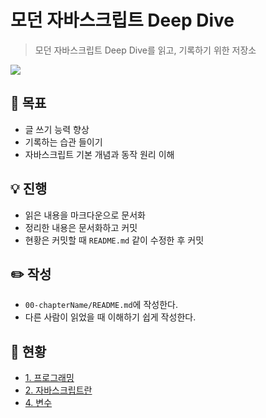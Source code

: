 # 모던 자바스크립트 Deep Dive
> 모던 자바스크립트 Deep Dive를 읽고, 기록하기 위한 저장소

![](https://blog.kakaocdn.net/dn/byRhHO/btrfuKPgIe2/JxtKfFi1LjfsW0meKbckvK/img.png)

## 🥅 목표
- 글 쓰기 능력 향상
- 기록하는 습관 들이기
- 자바스크립트 기본 개념과 동작 원리 이해

## 💡 진행
- 읽은 내용을 마크다운으로 문서화
- 정리한 내용은 문서화하고 커밋
- 현황은 커밋할 때 `README.md` 같이 수정한 후 커밋

## ✏️ 작성
- `00-chapterName/README.md`에 작성한다.
- 다른 사람이 읽었을 때 이해하기 쉽게 작성한다.

## 📖 현황
- [1. 프로그래밍](01-프로그래밍/README.md)
- [2. 자바스크립트란](02-자바스크립트란/README.md)
- [4. 변수](04-변수/README.md)